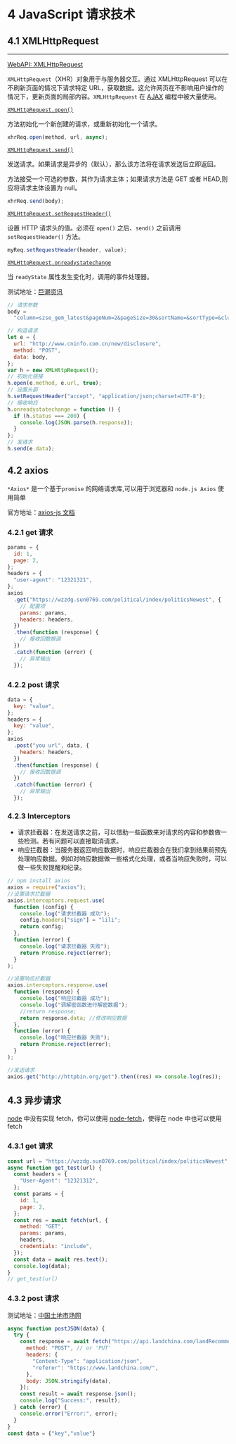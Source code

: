 # 4 JavaScript 请求技术

## 4.1 XMLHttpRequest

---

[WebAPI: XMLHttpRequest](https://developer.mozilla.org/zh-CN/docs/Web/API/XMLHttpRequest)

`XMLHttpRequest`（XHR）对象用于与服务器交互。通过 XMLHttpRequest 可以在不刷新页面的情况下请求特定 URL，获取数据。这允许网页在不影响用户操作的情况下，更新页面的局部内容。`XMLHttpRequest` 在 [AJAX](https://developer.mozilla.org/zh-CN/docs/Glossary/AJAX) 编程中被大量使用。

[`XMLHttpRequest.open()`](https://developer.mozilla.org/zh-CN/docs/Web/API/XMLHttpRequest/open)

方法初始化一个新创建的请求，或重新初始化一个请求。

```javascript
xhrReq.open(method, url, async);
```

[`XMLHttpRequest.send()`](https://developer.mozilla.org/zh-CN/docs/Web/API/XMLHttpRequest/send)

发送请求。如果请求是异步的（默认），那么该方法将在请求发送后立即返回。

方法接受一个可选的参数，其作为请求主体；如果请求方法是 GET 或者 HEAD,则应将请求主体设置为 null。

```javascript
xhrReq.send(body);
```

[`XMLHttpRequest.setRequestHeader()`](https://developer.mozilla.org/zh-CN/docs/Web/API/XMLHttpRequest/setRequestHeader)

设置 HTTP 请求头的值。必须在 `open()` 之后、`send()` 之前调用 `setRequestHeader()` 方法。

```javascript
myReq.setRequestHeader(header, value);
```

[`XMLHttpRequest.onreadystatechange`](https://developer.mozilla.org/zh-CN/docs/Web/API/XMLHttpRequest/readystatechange_event)

当 `readyState` 属性发生变化时，调用的事件处理器。

测试地址：[巨潮资讯](http://www.cninfo.com.cn/new/commonUrl?url=disclosure/list/notice#szseGem)

```javascript
// 请求参数
body =
  "column=szse_gem_latest&pageNum=2&pageSize=30&sortName=&sortType=&clusterFlag=true";

// 构造请求
let e = {
  url: "http://www.cninfo.com.cn/new/disclosure",
  method: "POST",
  data: body,
};
var h = new XMLHttpRequest();
// 初始化链接
h.open(e.method, e.url, true);
// 设置头部
h.setRequestHeader("accept", "application/json;charset=UTF-8");
// 接收响应
h.onreadystatechange = function () {
  if (h.status === 200) {
    console.log(JSON.parse(h.response));
  }
};
// 发请求
h.send(e.data);
```

## 4.2 axios

`*Axios*` 是一个基于`promise` 的网络请求库,可以用于浏览器和 `node.js Axios` 使用简单

官方地址：[axios-js 文档](http://www.axios-js.com/)

### 4.2.1 get 请求

```javascript
params = {
  id: 1,
  page: 2,
};
headers = {
  "user-agent": "12321321",
};
axios
  .get("https://wzzdg.sun0769.com/political/index/politicsNewest", {
    // 配置项
    params: params,
    headers: headers,
  })
  .then(function (response) {
    // 接收回数据调
  })
  .catch(function (error) {
    // 异常输出
  });
```

### 4.2.2 post 请求

```javascript
data = {
  key: "value",
};
headers = {
  key: "value",
};
axios
  .post("you url", data, {
    headers: headers,
  })
  .then(function (response) {
    // 接收回数据调
  })
  .catch(function (error) {
    // 异常输出
  });
```

### 4.2.3 Interceptors

- 请求拦截器：在发送请求之前，可以借助一些函数来对请求的内容和参数做一些检测。若有问题可以直接取消请求。
- 响应拦截器：当服务器返回响应数据时，响应拦截器会在我们拿到结果前预先处理响应数据。例如对响应数据做一些格式化处理，或者当响应失败时，可以做一些失败提醒和纪录。

```javascript
// npm install axios
axios = require("axios");
//设置请求拦截器
axios.interceptors.request.use(
  function (config) {
    console.log("请求拦截器 成功");
    config.headers["sign"] = "lili";
    return config;
  },
  function (error) {
    console.log("请求拦截器 失败");
    return Promise.reject(error);
  }
);

//设置响应拦截器
axios.interceptors.response.use(
  function (response) {
    console.log("响应拦截器 成功");
    console.log("调解密函数进行解密数据");
    //return response;
    return response.data; //修改响应数据
  },
  function (error) {
    console.log("响应拦截器 失败");
    return Promise.reject(error);
  }
);

//发送请求
axios.get("http://httpbin.org/get").then((res) => console.log(res));
```

## 4.3 异步请求

[node](https://so.csdn.net/so/search?q=node&spm=1001.2101.3001.7020) 中没有实现 fetch，你可以使用 [node-fetch](https://github.com/bitinn/node-fetch)，使得在 node 中也可以使用 fetch

### 4.3.1 get 请求

```javascript
const url = "https://wzzdg.sun0769.com/political/index/politicsNewest";
async function get_test(url) {
  const headers = {
    "User-Agent": "12321312",
  };
  const params = {
    id: 1,
    page: 2,
  };
  const res = await fetch(url, {
    method: "GET",
    params: params,
    headers,
    credentials: "include",
  });
  const data = await res.text();
  console.log(data);
}
// get_test(url)
```

### 4.3.2 post 请求

测试地址：[中国土地市场网](https://www.landchina.com/#/plotPromotion)

```javascript
async function postJSON(data) {
  try {
    const response = await fetch("https://api.landchina.com/landRecommend/recommend/list", {
      method: "POST", // or 'PUT'
      headers: {
        "Content-Type": "application/json",
        "referer": "https://www.landchina.com/",
      },
      body: JSON.stringify(data),
    });
    const result = await response.json();
    console.log("Success:", result);
  } catch (error) {
    console.error("Error:", error);
  }
}
const data = {"key","value"}
```
